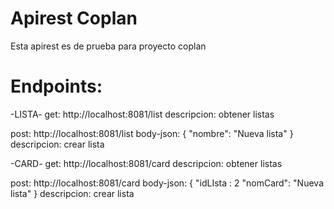 # Apirest Coplan
Esta apirest es de prueba para proyecto coplan
# Endpoints:

-LISTA-
get: http://localhost:8081/list
descripcion: obtener listas

post: http://localhost:8081/list
body-json: 
    {
       "nombre": "Nueva lista"
    }
descripcion: crear lista

-CARD-
get: http://localhost:8081/card
descripcion: obtener listas

post: http://localhost:8081/card
body-json: 
    {
        "idLIsta : 2
       "nomCard": "Nueva lista"
    }
descripcion: crear lista